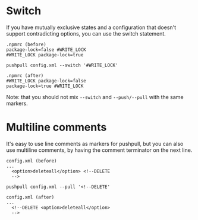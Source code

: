 # Switch
If you have mutually exclusive states and a configuration that doesn't support contradicting options, you can use the switch statement.
```
.npmrc (before)
package-lock=false #WRITE_LOCK
#WRITE_LOCK package-lock=true

pushpull config.xml --switch '#WRITE_LOCK'

.npmrc (after)
#WRITE_LOCK package-lock=false
package-lock=true #WRITE_LOCK
```
Note: that you should not mix `--switch` and `--push/--pull` with the same markers.

# Multiline comments
It's easy to use line comments as markers for pushpull, but you can also use multiline comments, by having the comment terminator on the next line.
```
config.xml (before)
...
  <option>deleteall</option> <!--DELETE
  -->

pushpull config.xml --pull '<!--DELETE'

config.xml (after)
...
  <!--DELETE <option>deleteall</option>
  -->
```
